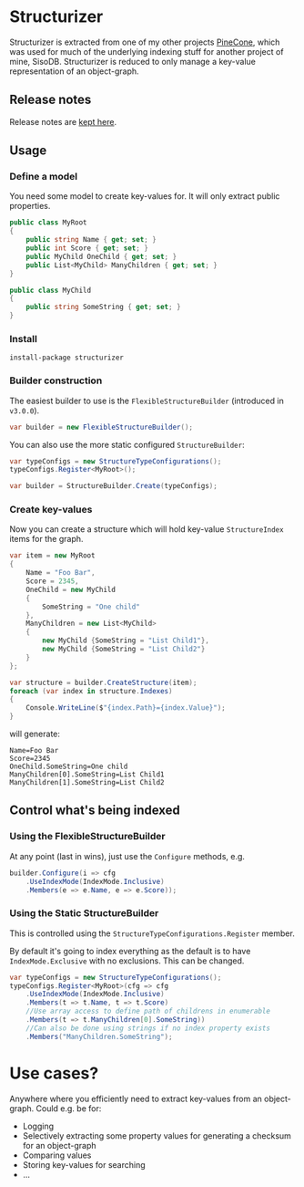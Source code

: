 # Structurizer
Structurizer is extracted from one of my other projects [PineCone](https://github.com/danielwertheim/pinecone), which was used for much of the underlying indexing stuff for another project of mine, SisoDB. Structurizer is reduced to only manage a key-value representation of an object-graph.

## Release notes
Release notes are [kept here](ReleaseNotes.md).

## Usage
### Define a model
You need some model to create key-values for. It will only extract public properties.

```csharp
public class MyRoot
{
    public string Name { get; set; }
    public int Score { get; set; }
    public MyChild OneChild { get; set; }
    public List<MyChild> ManyChildren { get; set; }
}

public class MyChild
{
    public string SomeString { get; set; }
}
```

### Install

```
install-package structurizer
```

### Builder construction
The easiest builder to use is the `FlexibleStructureBuilder` (introduced in `v3.0.0`).

```csharp
var builder = new FlexibleStructureBuilder();
```

You can also use the more static configured `StructureBuilder`:

```csharp
var typeConfigs = new StructureTypeConfigurations();
typeConfigs.Register<MyRoot>();

var builder = StructureBuilder.Create(typeConfigs);
```

### Create key-values
Now you can create a structure which will hold key-value `StructureIndex` items for the graph.

```csharp
var item = new MyRoot
{
    Name = "Foo Bar",
    Score = 2345,
    OneChild = new MyChild
    {
        SomeString = "One child"
    },
    ManyChildren = new List<MyChild>
    {
        new MyChild {SomeString = "List Child1"},
        new MyChild {SomeString = "List Child2"}
    }
};

var structure = builder.CreateStructure(item);
foreach (var index in structure.Indexes)
{
    Console.WriteLine($"{index.Path}={index.Value}");
}
```

will generate:

```
Name=Foo Bar
Score=2345
OneChild.SomeString=One child
ManyChildren[0].SomeString=List Child1
ManyChildren[1].SomeString=List Child2
```

## Control what's being indexed

### Using the FlexibleStructureBuilder
At any point (last in wins), just use the `Configure` methods, e.g.

```csharp
builder.Configure(i => cfg
    .UseIndexMode(IndexMode.Inclusive)
    .Members(e => e.Name, e => e.Score));
```

### Using the Static StructureBuilder
This is controlled using the `StructureTypeConfigurations.Register` member.

By default it's going to index everything as the default is to have `IndexMode.Exclusive` with no exclusions. This can be changed.

```csharp
var typeConfigs = new StructureTypeConfigurations();
typeConfigs.Register<MyRoot>(cfg => cfg
    .UseIndexMode(IndexMode.Inclusive)
    .Members(t => t.Name, t => t.Score)
    //Use array access to define path of childrens in enumerable
    .Members(t => t.ManyChildren[0].SomeString))
    //Can also be done using strings if no index property exists
    .Members("ManyChildren.SomeString");
```

# Use cases?
Anywhere where you efficiently need to extract key-values from an object-graph. Could e.g. be for:

- Logging
- Selectively extracting some property values for generating a checksum for an object-graph
- Comparing values
- Storing key-values for searching
- ...

